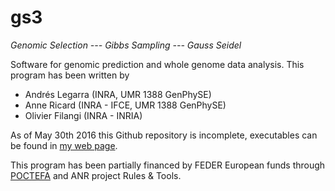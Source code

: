 # gs3
*Genomic Selection --- Gibbs Sampling --- Gauss Seidel*
 
Software for genomic prediction and whole genome data analysis. This program has been written by 

* Andrés Legarra (INRA, UMR 1388 GenPhySE)
* Anne Ricard (INRA - IFCE, UMR 1388 GenPhySE)
* Olivier Filangi (INRA - INRIA)

As of May 30th 2016 this Github repository is incomplete, executables can be found in [my web page](http://genoweb.toulouse.inra.fr/~alegarra).

This program has been partially financed by FEDER European funds through [POCTEFA](http://www.poctefa.eu/)
and ANR project Rules & Tools.


